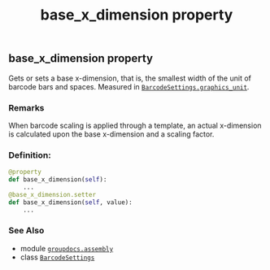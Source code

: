 ﻿---
title: base_x_dimension property
second_title: GroupDocs.Assembly for Python via .NET API References
description: 
type: docs
url: /python-net/groupdocs.assembly/barcodesettings/base_x_dimension/
is_root: false
weight: 30
---

## base_x_dimension property


Gets or sets a base x-dimension, that is, the smallest width of the unit of barcode bars and spaces.
Measured in [`BarcodeSettings.graphics_unit`](/assembly/python-net/groupdocs.assembly/barcodesettings#graphics_unit).

### Remarks 


When barcode scaling is applied through a template, an actual x-dimension is calculated upon the base 
x-dimension and a scaling factor.
### Definition:
```python
@property
def base_x_dimension(self):
    ...
@base_x_dimension.setter
def base_x_dimension(self, value):
    ...
```

### See Also
* module [`groupdocs.assembly`](../../)
* class [`BarcodeSettings`](/assembly/python-net/groupdocs.assembly/barcodesettings)
